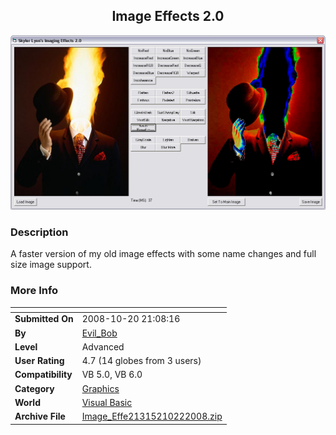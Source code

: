 ﻿<div align="center">

## Image Effects 2\.0

<img src="PIC200810221449253580.jpg">
</div>

### Description

A faster version of my old image effects with some name changes and full size image support.
 
### More Info
 


<span>             |<span>
---                |---
**Submitted On**   |2008-10-20 21:08:16
**By**             |[Evil\_Bob](https://github.com/Planet-Source-Code/PSCIndex/blob/master/ByAuthor/evil-bob.md)
**Level**          |Advanced
**User Rating**    |4.7 (14 globes from 3 users)
**Compatibility**  |VB 5\.0, VB 6\.0
**Category**       |[Graphics](https://github.com/Planet-Source-Code/PSCIndex/blob/master/ByCategory/graphics__1-46.md)
**World**          |[Visual Basic](https://github.com/Planet-Source-Code/PSCIndex/blob/master/ByWorld/visual-basic.md)
**Archive File**   |[Image\_Effe21315210222008\.zip](https://github.com/Planet-Source-Code/evil-bob-image-effects-2-0__1-71275/archive/master.zip)








